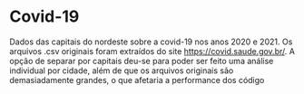 # Covid-19
Dados das capitais do nordeste sobre a covid-19 nos anos 2020 e 2021.
Os arquivos .csv originais foram extraídos do site https://covid.saude.gov.br/. A opção de separar por capitais deu-se para poder ser feito uma análise individual por cidade, além de que os arquivos originais são demasiadamente grandes, o que afetaria a performance dos código 
